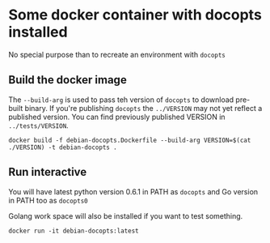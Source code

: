 # Some docker container with docopts installed

No special purpose than to recreate an environment with `docopts`

## Build the docker image

The `--build-arg` is used to pass teh version of `docopts` to download pre-built binary.
If you're publishing `docopts` the `../VERSION` may not yet reflect a published version.
You can find previously published VERSION in `../tests/VERSION`.

```
docker build -f debian-docopts.Dockerfile --build-arg VERSION=$(cat ./VERSION) -t debian-docopts .
```

## Run interactive

You will have latest python version 0.6.1 in PATH as `docopts` and Go version in PATH too as `docopts0`

Golang work space will also be installed if you want to test something.

```
docker run -it debian-docopts:latest
```
